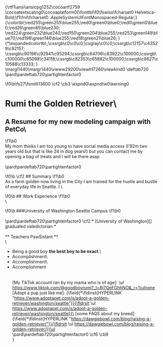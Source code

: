 {\rtf1\ansi\ansicpg1252\cocoartf2759
\cocoatextscaling0\cocoaplatform0{\fonttbl\f0\fswiss\fcharset0 Helvetica-Bold;\f1\fnil\fcharset0 .AppleSystemUIFontMonospaced-Regular;}
{\colortbl;\red255\green255\blue255;\red0\green0\blue0;\red0\green0\blue0;\red26\green85\blue230;
\red224\green232\blue240;\red150\green204\blue255;\red253\green149\blue70;\red198\green146\blue255;\red18\green21\blue26;
}
{\*\expandedcolortbl;;\cssrgb\c0\c0\c0;\csgray\c0\c0;\cssrgb\c12157\c43529\c92157;
\cssrgb\c90196\c92941\c95294;\cssrgb\c64706\c83922\c100000;\cssrgb\c100000\c65098\c34118;\cssrgb\c82353\c65882\c100000;\cssrgb\c8627\c10588\c13333;
}
\margl1440\margr1440\vieww29200\viewh17260\viewkind0
\deftab720
\pard\pardeftab720\partightenfactor0

\f0\b\fs27\fsmilli13600 \cf2 \cb3 \expnd0\expndtw0\kerning0
# Rumi the Golden Retriever\
## A Resume for my new modeling campaign with PetCo\

\f1\b0 \
My mom thinks I am too young to have social media access (I\'92m two years old but that is like 24 in dog years!) but you can contact me by opening a bag of treats and I will be there asap\
\
\pard\pardeftab720\partightenfactor0

\f0\b \cf2 ## Summary
\f1\b0 \
As a farm golden now living in the City I am trained for the hustle and bustle of everyday life in Seattle. I \

\f0\b ## Work Experience 
\f1\b0 \
\

\f0\b ###University of Washington Seattle Campus
\f1\b0 \
\
\pard\pardeftab720\partightenfactor0
\cf2 * [University of Washington][] graduated valedictorian *\
\
** Teachers PawSistant **\
\
- Being a good boy **the best boy to be exact**.\
- Accomplishment\
- Accomplishment\
- Accomplishment\
\
\
[My TikTok account ran by my mama who is of age]: \ul https://www.tiktok.com/@goodboyrumi?_t=8j7QeFGhhNO&_r=1\ulnone \
[Adopt a pup just like me]: {\field{\*\fldinst{HYPERLINK "https://www.adoptapet.com/s/adopt-a-golden-retriever/washington/seattle"}}{\fldrslt \ul https://www.adoptapet.com/s/adopt-a-golden-retriever/washington/seattle}}\
[some FAQS about my breed]: {\field{\*\fldinst{HYPERLINK "https://dawgiebowl.com/blog/raising-a-golden-retriever/"}}{\fldrslt \ul https://dawgiebowl.com/blog/raising-a-golden-retriever/}}\ul \
\pard\pardeftab720\partightenfactor0
\cf6 \cb9 \
}